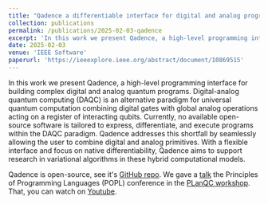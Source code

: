 ```yaml
---
title: "Qadence a differentiable interface for digital and analog programs"
collection: publications
permalink: /publications/2025-02-03-qadence
excerpt: 'In this work we present Qadence, a high-level programming interface for building complex digital and analog quantum programs. Digital-analog quantum computing (DAQC) is an alternative paradigm for universal quantum computation combining digital gates with global analog operations acting on a register of interacting qubits. Currently, no available open-source software is tailored to express, differentiate, and execute programs within the DAQC paradigm. Qadence addresses this shortfall by seamlessly allowing the user to combine digital and analog primitives. With a flexible interface and focus on native differentiability, Qadence aims to support research in variational algorithms in these hybrid computational models.'
date: 2025-02-03
venue: 'IEEE Software'
paperurl: 'https://ieeexplore.ieee.org/abstract/document/10869515'
---
```


In this work we present Qadence, a high-level programming interface for building complex digital and analog quantum programs. Digital-analog quantum computing (DAQC) is an alternative paradigm for universal quantum computation combining digital gates with global analog operations acting on a register of interacting qubits. Currently, no available open-source software is tailored to express, differentiate, and execute programs within the DAQC paradigm. Qadence addresses this shortfall by seamlessly allowing the user to combine digital and analog primitives. With a flexible interface and focus on native differentiability, Qadence aims to support research in variational algorithms in these hybrid computational models.

Qadence is open-source, see it's [GitHub repo](https://github.com/pasqal-io/qadence).
We gave a [talk](/talks/2024-01-20-PlanQC24-Qadence) the Principles of Programming Languages (POPL) conference in the [PLanQC workshop](https://popl24.sigplan.org/details/planqc-2024-papers/4/Qadence-a-differentiable-interface-for-digital-analog-programs).
That, you can watch on [Youtube](https://www.youtube.com/watch?v=2WwZO42-btc).
